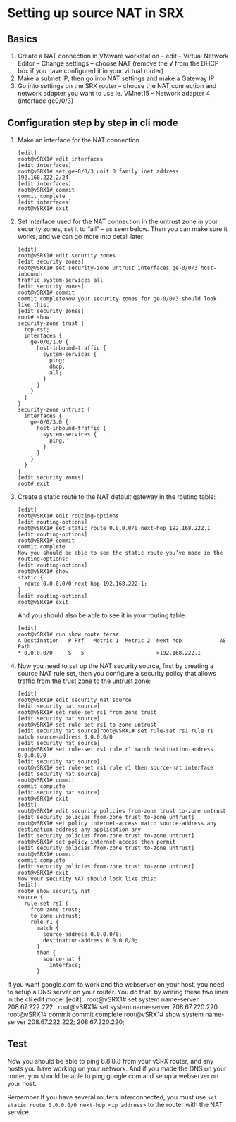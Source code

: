 # Setting up source NAT in SRX

## Basics

1.  Create a NAT connection in VMware workstation – edit – Virtual Network Editor – Change settings
– choose NAT (remove the √ from the DHCP box if you have configured it in your virtual router)
2.  Make a subnet IP, then go into NAT settings and make a Gateway IP
3.  Go into settings on the SRX router – choose the NAT connection and network adapter you want to
use ie. VMnet15 - Network adapter 4 (interface ge0/0/3)

## Configuration step by step in cli mode
1. Make an interface for the NAT connection
    ```
    [edit]
    root@vSRX1# edit interfaces
    [edit interfaces]
    root@vSRX1# set ge-0/0/3 unit 0 family inet address 192.168.222.2/24
    [edit interfaces]
    root@vSRX1# commit
    commit complete
    [edit interfaces]
    root@vSRX1# exit
    ```

2. Set interface used for the NAT connection in the untrust zone in your security zones, set it to “all”
– as seen below. Then you can make sure it works, and we can go more into detail later
    ```
    [edit]
    root@vSRX1# edit security zones
    [edit security zones]
    root@vSRX1# set security-zone untrust interfaces ge-0/0/3 host-inbound-
    traffic system-services all
    [edit security zones]
    root@vSRX1# commit
    commit completeNow your security zones for ge-0/0/3 should look like this:
    [edit security zones]
    root# show
    security-zone trust {
      tcp-rst;
      interfaces {
        ge-0/0/1.0 {
          host-inbound-traffic {
            system-services {
              ping;
              dhcp;
              all;
            }
          }
        }
      }
    }
    security-zone untrust {
      interfaces {
        ge-0/0/3.0 {
          host-inbound-traffic {
            system-services {
              ping;
            }
          }
        }
      }
    }
    [edit security zones]
    root# exit
    ```

3. Create a static route to the NAT default gateway in the routing table:
    ```
    [edit]
    root@vSRX1# edit routing-options
    [edit routing-options]
    root@vSRX1# set static route 0.0.0.0/0 next-hop 192.168.222.1
    [edit routing-options]
    root@vSRX1# commit
    commit complete
    Now you should be able to see the static route you’ve made in the routing-options:
    [edit routing-options]
    root@vSRX1# show
    static {
      route 0.0.0.0/0 next-hop 192.168.222.1;
    }
    [edit routing-options]
    root@vSRX1# exit
    ```

    And you should also be able to see it in your routing table:
    ```
    [edit]
    root@vSRX1# run show route terse
    A Destination   P Prf   Metric 1  Metric 2  Next hop            AS
    Path
    * 0.0.0.0/0     S   5                       >192.168.222.1
    ```

4. Now you need to set up the NAT security source, first by creating a source NAT rule set, then you
configure a security policy that allows traffic from the trust zone to the untrust zone:
    ```
    [edit]
    root@vSRX1# edit security nat source
    [edit security nat source]
    root@vSRX1# set rule-set rs1 from zone trust
    [edit security nat source]
    root@vSRX1# set rule-set rs1 to zone untrust
    [edit security nat source]root@vSRX1# set rule-set rs1 rule r1 match source-address 0.0.0.0/0
    [edit security nat source]
    root@vSRX1# set rule-set rs1 rule r1 match destination-address 0.0.0.0/0
    [edit security nat source]
    root@vSRX1# set rule-set rs1 rule r1 then source-nat interface
    [edit security nat source]
    root@vSRX1# commit
    commit complete
    [edit security nat source]
    root@vSRX1# exit
    [edit]
    root@vSRX1# edit security policies from-zone trust to-zone untrust
    [edit security policies from-zone trust to-zone untrust]
    root@vSRX1# set policy internet-access match source-address any
    destination-address any application any
    [edit security policies from-zone trust to-zone untrust]
    root@vSRX1# set policy internet-access then permit
    [edit security policies from-zone trust to-zone untrust]
    root@vSRX1# commit
    commit complete
    [edit security policies from-zone trust to-zone untrust]
    root@vSRX1# exit
    Now your security NAT should look like this:
    [edit]
    root# show security nat
    source {
      rule-set rs1 {
        from zone trust;
        to zone untrust;
        rule r1 {
          match {
            source-address 0.0.0.0/0;
            destination-address 0.0.0.0/0;
          }
          then {
            source-nat {
              interface;
          }
    ```
If you want google.com to work and the webserver on your host, you need to setup a DNS server on your router. You do that, by writing these two lines in the cli edit mode:
    [edit]
    root@vSRX1# set system name-server 208.67.222.222
    root@vSRX1# set system name-server 208.67.220.220
    root@vSRX1# commit
    commit complete
    root@vSRX1# show system name-server
    208.67.222.222;
    208.67.220.220;


## Test
Now you should be able to ping 8.8.8.8 from your vSRX router, and any hosts you have working on your
network.
And if you made the DNS on your router, you should be able to ping google.com and setup a webserver on your host.

Remember If you have several routers interconnected, you must use `set static route
0.0.0.0/0 next-hop <ip address>` to the router with the NAT service.
